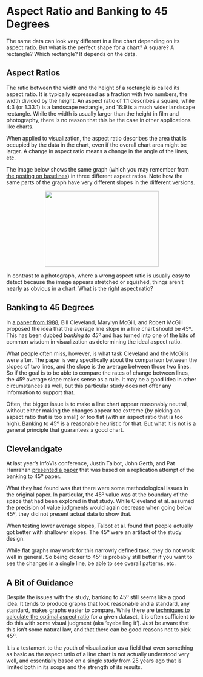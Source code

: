 # Aspect Ratio and Banking to 45 Degrees

The same data can look very different in a line chart depending on its aspect ratio. But what is the perfect shape for a chart? A square? A rectangle? Which rectangle? It depends on the data.

## Aspect Ratios

The ratio between the width and the height of a rectangle is called its aspect ratio. It is typically expressed as a fraction with two numbers, the width divided by the height. An aspect ratio of 1:1 describes a square, while 4:3 (or 1.33:1) is a landscape rectangle, and 16:9 is a much wider landscape rectangle. While the width is usually larger than the height in film and photography, there is no reason that this be the case in other applications like charts.

When applied to visualization, the aspect ratio describes the area that is occupied by the data in the chart, even if the overall chart area might be larger. A change in aspect ratio means a change in the angle of the lines, etc.

The image below shows the same graph (which you may remember from <a href="/basics/baselines">the posting on baselines</a>) in three different aspect ratios. Note how the same parts of the graph have very different slopes in the different versions.

<p align="center"><img src="https://media.eagereyes.org/wp-content/uploads/2013/06/aspect-ratios.png" alt="" width="300" height="200" /></p>

In contrast to a photograph, where a wrong aspect ratio is usually easy to detect because the image appears stretched or squished, things aren’t nearly as obvious in a chart. What is the right aspect ratio?

## Banking to 45 Degrees

In <a href="http://www.jstor.org/stable/2288843">a paper from 1988</a>, Bill Cleveland, Marylyn McGill, and Robert McGill proposed the idea that the average line slope in a line chart should be 45º. This has been dubbed <em>banking to 45º</em> and has turned into one of the bits of common wisdom in visualization as determining the ideal aspect ratio.

What people often miss, however, is what task Cleveland and the McGills were after. The paper is very specifically about the comparison between the slopes of two lines, and the slope is the average between those two lines. So if the goal is to be able to compare the rates of change between lines, the 45º average slope makes sense as a rule. It may be a good idea in other circumstances as well, but this particular study does not offer any information to support that.

Often, the bigger issue is to make a line chart appear reasonably neutral, without either making the changes appear too extreme (by picking an aspect ratio that is too small) or too flat (with an aspect ratio that is too high). Banking to 45º is a reasonable heuristic for that. But what it is not is a general principle that guarantees a good chart.

## Clevelandgate

At last year’s InfoVis conference, Justin Talbot, John Gerth, and Pat Hanrahan <a href="http://vis.stanford.edu/papers/slope-ratio-comparison">presented a paper</a> that was based on a replication attempt of the banking to 45º paper.

What they had found was that there were some methodological issues in the original paper. In particular, the 45º value was at the boundary of the space that had been explored in that study. While Cleveland et al. assumed the precision of value judgments would again decrease when going below 45º, they did not present actual data to show that.

When testing lower average slopes, Talbot et al. found that people actually got better with shallower slopes. The 45º were an artifact of the study design.

While flat graphs may work for this narrowly defined task, they do not work well in general. So being closer to 45º is probably still better if you want to see the changes in a single line, be able to see overall patterns, etc.

## A Bit of Guidance

Despite the issues with the study, banking to 45º still seems like a good idea. It tends to produce graphs that look reasonable and a standard, any standard, makes graphs easier to compare. While there are <a href="http://vis.berkeley.edu/papers/banking/">techniques to calculate the optimal aspect ratio</a> for a given dataset, it is often sufficient to do this with some visual judgment (aka ‘eyeballing it’). Just be aware that this isn’t some natural law, and that there can be good reasons not to pick 45º.

It is a testament to the youth of visualization as a field that even something as basic as the aspect ratio of a line chart is not actually understood very well, and essentially based on a single study from 25 years ago that is limited both in its scope and the strength of its results.
